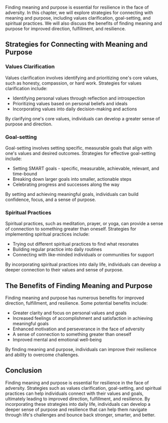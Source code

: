 
Finding meaning and purpose is essential for resilience in the face of adversity. In this chapter, we will explore strategies for connecting with meaning and purpose, including values clarification, goal-setting, and spiritual practices. We will also discuss the benefits of finding meaning and purpose for improved direction, fulfillment, and resilience.

Strategies for Connecting with Meaning and Purpose
--------------------------------------------------

### Values Clarification

Values clarification involves identifying and prioritizing one's core values, such as honesty, compassion, or hard work. Strategies for values clarification include:

* Identifying personal values through reflection and introspection
* Prioritizing values based on personal beliefs and ideals
* Incorporating values into daily decision-making and actions

By clarifying one's core values, individuals can develop a greater sense of purpose and direction.

### Goal-setting

Goal-setting involves setting specific, measurable goals that align with one's values and desired outcomes. Strategies for effective goal-setting include:

* Setting SMART goals - specific, measurable, achievable, relevant, and time-bound
* Breaking down larger goals into smaller, actionable steps
* Celebrating progress and successes along the way

By setting and achieving meaningful goals, individuals can build confidence, focus, and a sense of purpose.

### Spiritual Practices

Spiritual practices, such as meditation, prayer, or yoga, can provide a sense of connection to something greater than oneself. Strategies for implementing spiritual practices include:

* Trying out different spiritual practices to find what resonates
* Building regular practice into daily routines
* Connecting with like-minded individuals or communities for support

By incorporating spiritual practices into daily life, individuals can develop a deeper connection to their values and sense of purpose.

The Benefits of Finding Meaning and Purpose
-------------------------------------------

Finding meaning and purpose has numerous benefits for improved direction, fulfillment, and resilience. Some potential benefits include:

* Greater clarity and focus on personal values and goals
* Increased feelings of accomplishment and satisfaction in achieving meaningful goals
* Enhanced motivation and perseverance in the face of adversity
* A sense of connection to something greater than oneself
* Improved mental and emotional well-being

By finding meaning and purpose, individuals can improve their resilience and ability to overcome challenges.

Conclusion
----------

Finding meaning and purpose is essential for resilience in the face of adversity. Strategies such as values clarification, goal-setting, and spiritual practices can help individuals connect with their values and goals, ultimately leading to improved direction, fulfillment, and resilience. By incorporating these strategies into daily life, individuals can develop a deeper sense of purpose and resilience that can help them navigate through life's challenges and bounce back stronger, smarter, and better.
